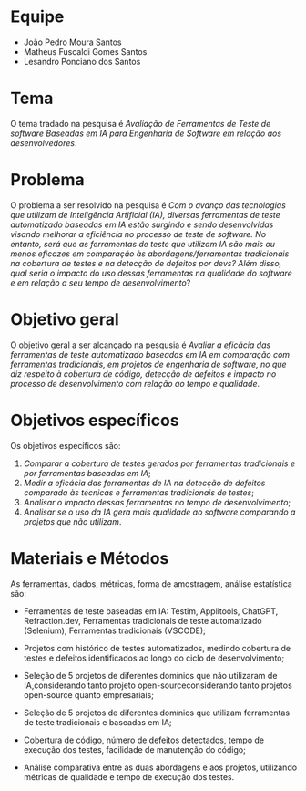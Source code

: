 # Equipe

* João Pedro Moura Santos
* Matheus Fuscaldi Gomes Santos
* Lesandro Ponciano dos Santos

# Tema
O tema tradado na pesquisa é _Avaliação de Ferramentas de Teste de software Baseadas em IA para Engenharia de Software em relação aos desenvolvedores_.

# Problema
O problema a ser resolvido na pesquisa é _Com o avanço das tecnologias que utilizam de Inteligência Artificial (IA), diversas ferramentas de teste automatizado baseadas em IA estão surgindo e sendo desenvolvidas visando melhorar a eficiência no processo de teste de software. No entanto, será que as ferramentas de teste que utilizam IA são mais ou menos eficazes em comparação às abordagens/ferramentas tradicionais na cobertura de testes e na detecção de defeitos por devs? Além disso, qual seria o impacto do uso dessas ferramentas na qualidade do software e em relação a seu tempo de desenvolvimento_?

# Objetivo geral
O objetivo geral a ser alcançado na pesqusia é _Avaliar a eficácia das ferramentas de teste automatizado baseadas em IA em comparação com ferramentas tradicionais, em projetos de engenharia de software, no que diz respeito à cobertura de código, detecção de defeitos e impacto no processo de desenvolvimento com relação ao tempo e qualidade_.

# Objetivos específicos
Os objetivos específicos são:
1. _Comparar a cobertura de testes gerados por ferramentas tradicionais e por ferramentas baseadas em IA_;
2. _Medir a eficácia das ferramentas de IA na detecção de defeitos comparada às técnicas e ferramentas tradicionais de testes_;
3. _Analisar o impacto dessas ferramentas no tempo de desenvolvimento_;
4. _Analisar se o uso da IA gera mais qualidade ao software comparando a projetos que não utilizam_.
   
# Materiais e Métodos
As ferramentas, dados, métricas, forma de amostragem, análise estatística são:

* Ferramentas de teste baseadas em IA: Testim, Applitools, ChatGPT, Refraction.dev, Ferramentas tradicionais de teste automatizado (Selenium), Ferramentas tradicionais (VSCODE);

* Projetos com histórico de testes automatizados, medindo cobertura de testes e defeitos identificados ao longo do ciclo de desenvolvimento;

* Seleção de 5 projetos de diferentes domínios que não utilizaram de IA,considerando tanto projeto open-sourceconsiderando tanto projetos open-source quanto empresariais;
  
* Seleção de 5 projetos de diferentes domínios que utilizam ferramentas de teste tradicionais e baseadas em IA;

* Cobertura de código, número de defeitos detectados, tempo de execução dos testes, facilidade de manutenção do código;
  
* Análise comparativa entre as duas abordagens e aos projetos, utilizando métricas de qualidade e tempo de execução dos testes.
